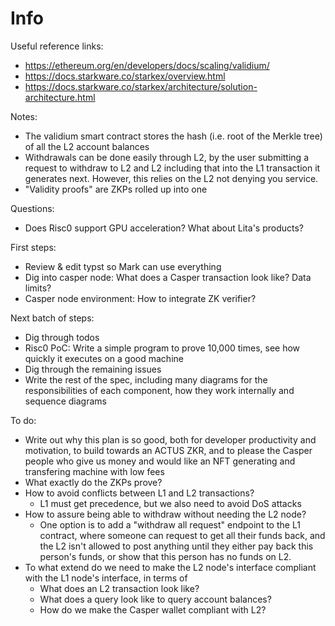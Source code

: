 # Info

Useful reference links:
- https://ethereum.org/en/developers/docs/scaling/validium/
- https://docs.starkware.co/starkex/overview.html
- https://docs.starkware.co/starkex/architecture/solution-architecture.html

Notes:
- The validium smart contract stores the hash (i.e. root of the Merkle tree) of
  all the L2 account balances
- Withdrawals can be done easily through L2, by the user submitting a request to
  withdraw to L2 and L2 including that into the L1 transaction it generates
  next. However, this relies on the L2 not denying you service.
- "Validity proofs" are ZKPs rolled up into one

Questions:
- Does Risc0 support GPU acceleration? What about Lita's products?

First steps:
- Review & edit typst so Mark can use everything
- Dig into casper node: What does a Casper transaction look like? Data limits?
- Casper node environment: How to integrate ZK verifier?

Next batch of steps:
- Dig through todos
- Risc0 PoC: Write a simple program to prove 10,000 times, see how quickly it
  executes on a good machine
- Dig through the remaining issues
- Write the rest of the spec, including many diagrams for the responsibilities
  of each component, how they work internally and sequence diagrams

To do:
- Write out why this plan is so good, both for developer productivity and
  motivation, to build towards an ACTUS ZKR, and to please the Casper people who
  give us money and would like an NFT generating and transfering machine with
  low fees
- What exactly do the ZKPs prove?
- How to avoid conflicts between L1 and L2 transactions?
  * L1 must get precedence, but we also need to avoid DoS attacks
- How to assure being able to withdraw without needing the L2 node?
  * One option is to add a "withdraw all request" endpoint to the L1 contract,
    where someone can request to get all their funds back, and the L2 isn't
    allowed to post anything until they either pay back this person's funds, or
    show that this person has no funds on L2.
- To what extend do we need to make the L2 node's interface compliant with the
  L1 node's interface, in terms of
  * What does an L2 transaction look like?
  * What does a query look like to query account balances?
  * How do we make the Casper wallet compliant with L2?



